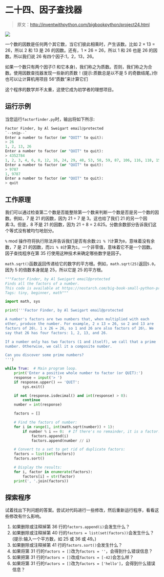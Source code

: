 # 二十四、因子查找器

> 原文：<http://inventwithpython.com/bigbookpython/project24.html>

![](img/9d995d63aaead72cad01120081eb8f75.png)

一个数的因数是任何两个其它数，当它们彼此相乘时，产生该数。比如 2 × 13 = 26，所以 2 和 13 是 26 的因数。还有，1 × 26 = 26，所以 1 和 26 也是 26 的因数。所以我们说 26 有四个因子:1，2，13，26。

如果一个数只有两个因子(1 和它本身)，我们称之为质数。否则，我们称之为合数。使用因数查找器发现一些新的质数！(提示:质数总是以不是 5 的奇数结尾。)你也可以让计算机用项目 56“质数”来计算它们

这个程序的数学并不太重，这使它成为初学者的理想项目。

## 运行示例

当您运行`factorfinder.py`时，输出将如下所示:

```py
Factor Finder, by Al Sweigart email@protected
`--snip--`
Enter a number to factor (or "QUIT" to quit):
> 26
1, 2, 13, 26
Enter a number to factor (or "QUIT" to quit):
> 4352784
1, 2, 3, 4, 6, 8, 12, 16, 24, 29, 48, 53, 58, 59, 87, 106, 116, 118, 159, 174, 177, 212, 232, 236, 318, 348, 354, 424, 464, 472, 636, 696, 708, 848, 944, 1272, 1392, 1416, 1537, 1711, 2544, 2832, 3074, 3127, 3422, 4611, 5133, 6148, 6254, 6844, 9222, 9381, 10266, 12296, 12508, 13688, 18444, 18762, 20532, 24592, 25016, 27376, 36888, 37524, 41064, 50032, 73776, 75048, 82128, 90683, 150096, 181366, 272049, 362732, 544098, 725464, 1088196, 1450928, 2176392, 4352784
Enter a number to factor (or "QUIT" to quit):
> 9787
1, 9787
Enter a number to factor (or "QUIT" to quit):
> quit
```

## 工作原理

我们可以通过检查第二个数是否能整除第一个数来判断一个数是否是另一个数的因数。例如，7 是 21 的因数，因为 21 ÷ 7 是 3。这也给了我们 21 的另一个因素:3。但是，8 不是 21 的因数，因为 21 ÷ 8 = 2.625。分数余数部分告诉我们这个等式没有被均匀地划分。

`%` mod 操作符将执行除法并告诉我们是否有余数:`21 % 7`计算为`0`，意味着没有余数，7 是 21 的因数，而`21 % 8`计算为`1`，一个非零值，意味着它不是一个因数。因子查找程序在第 35 行使用这种技术来确定哪些数字是因子。

`math.sqrt()`函数返回传递给它的数字的平方根。例如，`math.sqrt(25)`返回`5.0`，因为 5 的倍数本身就是 25，所以它是 25 的平方根。

```py
"""Factor Finder, by Al Sweigart email@protected
Finds all the factors of a number.
This code is available at https://nostarch.com/big-book-small-python-programming
Tags: tiny, beginner, math"""

import math, sys

print('''Factor Finder, by Al Sweigart email@protected

A number's factors are two numbers that, when multiplied with each
other, produce the number. For example, 2 x 13 = 26, so 2 and 13 are
factors of 26\. 1 x 26 = 26, so 1 and 26 are also factors of 26\. We
say that 26 has four factors: 1, 2, 13, and 26.

If a number only has two factors (1 and itself), we call that a prime
number. Otherwise, we call it a composite number.

Can you discover some prime numbers?
''')

while True:  # Main program loop.
    print('Enter a positive whole number to factor (or QUIT):')
    response = input('> ')
    if response.upper() == 'QUIT':
        sys.exit()

    if not (response.isdecimal() and int(response) > 0):
        continue
    number = int(response)

    factors = []

    # Find the factors of number:
    for i in range(1, int(math.sqrt(number)) + 1):
        if number % i == 0:  # If there's no remainder, it is a factor.
            factors.append(i)
            factors.append(number // i)

    # Convert to a set to get rid of duplicate factors:
    factors = list(set(factors))
    factors.sort()

    # Display the results:
    for i, factor in enumerate(factors):
        factors[i] = str(factor)
    print(', '.join(factors)) 
```

## 探索程序

试着找出下列问题的答案。尝试对代码进行一些修改，然后重新运行程序，看看这些修改有什么影响。

1.  如果删除或注释掉第 36 行的`factors.append(i)`会发生什么？
2.  如果删除或注释掉第 40 行的`factors = list(set(factors))`会发生什么？(提示:输入一个平方数，如 25 或 36 或 49。)
3.  如果删除或注释掉第 41 行的`factors.sort()`会发生什么？
4.  如果将第 31 行的`factors = []`改为`factors = ''`，会得到什么错误信息？
5.  如果把第 31 行的`factors = []`改成`factors = [-42]`会怎么样？
6.  如果将第 31 行的`factors = []`改为`factors = ['hello']`，会得到什么错误信息？